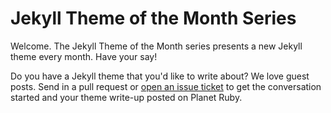 # Jekyll Theme of the Month Series

Welcome. The Jekyll Theme of the Month series
presents a new Jekyll theme every month.
Have your say!

Do you have a Jekyll theme that you'd like to write about?
We love guest posts.
Send in a pull request or [open an issue ticket](issues)
to get the conversation started and your theme write-up posted on Planet Ruby.


